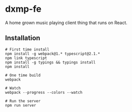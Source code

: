 # dxmp-fe
A home grown music playing client thing that runs on React.

## Installation

```
# First time install
npm install -g webpack@1.* typescript@2.1.*
npm link typescript
npm install -g typings && typings install
npm install

# One time build
webpack

# Watch
webpack --progress --colors --watch

# Run the server
npm run server
```
